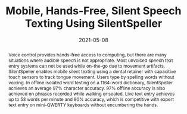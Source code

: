 ---
title: "Mobile, Hands-Free, Silent Speech Texting Using SilentSpeller"
teaser: "/images/silentspeller.png"
date: "2021-05-08"
collection: publications
authors: "Naoki Kimura, <b>Tan Gemicioglu</b>, Jonathan Womack, Richard Li, Yuhui Zhao, Abdelkareem Bedri, Alex Olwal, Jun Rekimoto, Thad Starner"
venue: "Extended Abstracts of the 2021 CHI Conference on Human Factors in Computing Systems"
abstract: "Voice control provides hands-free access to computing, but there are many situations where audible speech is not appropriate. Most unvoiced speech text entry systems can not be used while on-the-go due to movement artifacts. SilentSpeller enables mobile silent texting using a dental retainer with capacitive touch sensors to track tongue movement. Users type by spelling words without voicing. In offline isolated word testing on a 1164-word dictionary, SilentSpeller achieves an average 97% character accuracy. 97% offline accuracy is also achieved on phrases recorded while walking or seated. Live text entry achieves up to 53 words per minute and 90% accuracy, which is competitive with expert text entry on mini-QWERTY keyboards without encumbering the hands."
link: "/files/papers/SilentSpeller_CHI_2021_Interactivity.pdf"
tags: ["&#8203;demo", sensing, subtle-interaction]
links:
- [doi, doi, https://doi.org/10.1145/3411763.3451552]
- [paper, pdf, /files/papers/SilentSpeller_CHI_2021_Interactivity.pdf]
- [video, video, https://youtu.be/SngjjQuWCo8]
- [BuzzFeed, press, https://www.buzzfeednews.com/article/richardnieva/google-glass-creator-is-experimenting-with-a-smart-retainer]
---